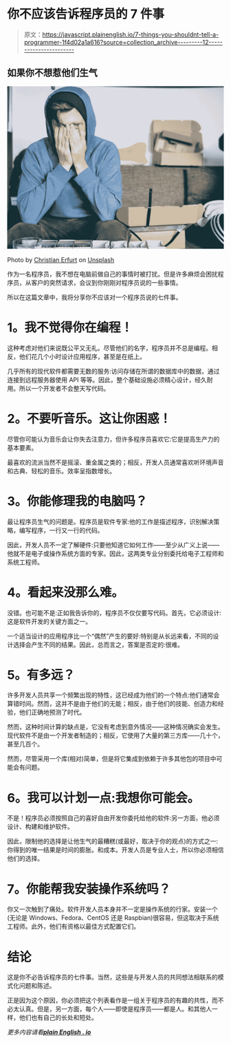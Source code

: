 # 你不应该告诉程序员的 7 件事

> 原文：<https://javascript.plainenglish.io/7-things-you-shouldnt-tell-a-programmer-1f4d02a1a616?source=collection_archive---------12----------------------->

## 如果你不想惹他们生气

![](img/f45990e6f977cc5e5db3837f84ff5cf4.png)

Photo by [Christian Erfurt](https://unsplash.com/@christnerfurt?utm_source=medium&utm_medium=referral) on [Unsplash](https://unsplash.com?utm_source=medium&utm_medium=referral)

作为一名程序员，我不想在电脑前做自己的事情时被打扰。但是许多麻烦会困扰程序员，从客户的突然请求，会议到你刚刚对程序员说的一些事情。

所以在这篇文章中，我将分享你不应该对一个程序员说的七件事。

# **1。我不觉得你在编程！**

这种考虑对他们来说既公平又无礼。尽管他们的名字，程序员并不总是编程。相反，他们花几个小时设计应用程序，甚至是在纸上。

几乎所有的现代软件都需要无数的服务:访问存储在所谓的数据库中的数据，通过连接到远程服务器使用 API 等等。因此，整个基础设施必须精心设计，经久耐用。所以一个开发者不会整天写代码。

# **2。不要听音乐。这让你困惑！**

尽管你可能认为音乐会让你失去注意力，但许多程序员喜欢它:它是提高生产力的基本要素。

最喜欢的流派当然不是摇滚、重金属之类的；相反，开发人员通常喜欢听环境声音和古典、轻松的音乐。效率呈指数增长。

# **3。你能修理我的电脑吗？**

最让程序员生气的问题是。程序员是软件专家:他的工作是描述程序，识别解决策略，编写程序，一行又一行的代码。

因此，开发人员不一定了解硬件:只要他知道它如何工作——至少从广义上说——他就不是电子或操作系统方面的专家。因此，这两类专业分别委托给电子工程师和系统工程师。

# **4。看起来没那么难。**

没错。也可能不是:正如我告诉你的，程序员不仅仅要写代码。首先，它必须设计:这是软件开发的关键方面之一。

一个适当设计的应用程序比一个“偶然”产生的要好:特别是从长远来看，不同的设计选择会产生不同的结果。因此，总而言之，答案是否定的:很难。

# **5。有多远？**

许多开发人员共享一个频繁出现的特性，这已经成为他们的一个特点:他们通常会算错时间。然而，这并不是由于他们的无能；相反，由于他们的技能、创造力和经验，他们正确地预测了时代。

然而，这种时间计算的缺点是，它没有考虑到意外情况——这种情况确实会发生。现代软件不是由一个开发者制造的；相反，它使用了大量的第三方库——几十个，甚至几百个。

然而，尽管采用一个库(相对)简单，但是将它集成到依赖于许多其他包的项目中可能会有问题。

# **6。我可以计划一点:我想你可能会。**

不是！程序员必须按照自己的喜好自由开发你委托给他的软件:另一方面，他必须设计、构建和维护软件。

因此，限制他的选择是让他生气的最糟糕(或最好，取决于你的观点)的方式之一:你得到的唯一结果是时间的膨胀。和成本。开发人员是专业人士，所以你必须相信他们的选择。

# **7。你能帮我安装操作系统吗？**

你又一次触到了痛处。软件开发人员本身并不一定是操作系统的行家。安装一个(无论是 Windows、Fedora、CentOS 还是 Raspbian)很容易，但这取决于系统工程师。此外，他们有资格以最佳方式配置它们。

# **结论**

这是你不必告诉程序员的七件事。当然，这些是与开发人员的共同想法相联系的模式化问题和陈述。

正是因为这个原因，你必须把这个列表看作是一组关于程序员的有趣的共性，而不必太认真。但是，另一方面，每个人——即使是程序员——都是人。和其他人一样，他们也有自己的长处和短处。

*更多内容请看*[***plain English . io***](http://plainenglish.io/)